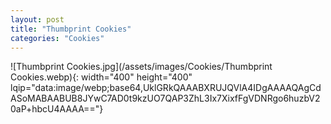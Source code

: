 ```yaml
---
layout: post
title: "Thumbprint Cookies"
categories: "Cookies"
---
```

![Thumbprint Cookies.jpg](/assets/images/Cookies/Thumbprint Cookies.webp){: width="400" height="400" lqip="data:image/webp;base64,UklGRkQAAABXRUJQVlA4IDgAAAAQAgCdASoMABAABUB8JYwC7AD0t9kzUO7QAP3ZhL3Ix7XixfFgVDNRgo6huzbV20aP+hbcU4AAAA=="}

